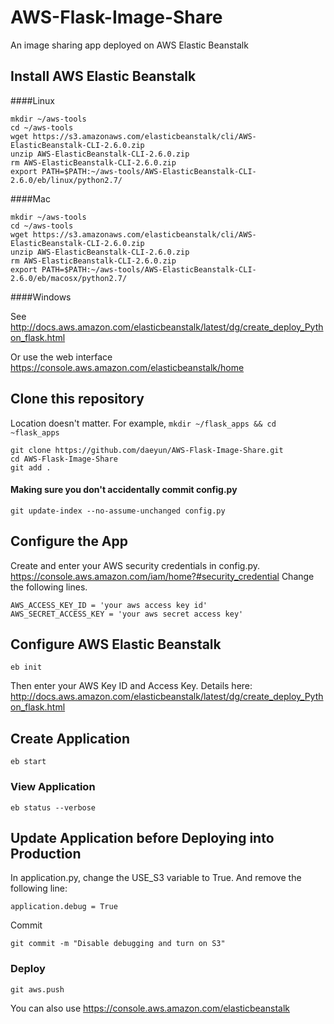 AWS-Flask-Image-Share
=====================

An image sharing app deployed on AWS Elastic Beanstalk

## Install AWS Elastic Beanstalk

####Linux

```
mkdir ~/aws-tools
cd ~/aws-tools
wget https://s3.amazonaws.com/elasticbeanstalk/cli/AWS-ElasticBeanstalk-CLI-2.6.0.zip
unzip AWS-ElasticBeanstalk-CLI-2.6.0.zip
rm AWS-ElasticBeanstalk-CLI-2.6.0.zip
export PATH=$PATH:~/aws-tools/AWS-ElasticBeanstalk-CLI-2.6.0/eb/linux/python2.7/
```

####Mac

```
mkdir ~/aws-tools
cd ~/aws-tools
wget https://s3.amazonaws.com/elasticbeanstalk/cli/AWS-ElasticBeanstalk-CLI-2.6.0.zip
unzip AWS-ElasticBeanstalk-CLI-2.6.0.zip
rm AWS-ElasticBeanstalk-CLI-2.6.0.zip
export PATH=$PATH:~/aws-tools/AWS-ElasticBeanstalk-CLI-2.6.0/eb/macosx/python2.7/
```

####Windows

See http://docs.aws.amazon.com/elasticbeanstalk/latest/dg/create_deploy_Python_flask.html

Or use the web interface https://console.aws.amazon.com/elasticbeanstalk/home

## Clone this repository

Location doesn't matter. For example, `mkdir ~/flask_apps && cd ~flask_apps`

```
git clone https://github.com/daeyun/AWS-Flask-Image-Share.git
cd AWS-Flask-Image-Share
git add .
```

#### Making sure you don't accidentally commit config.py

```
git update-index --no-assume-unchanged config.py
```

## Configure the App

Create and enter your AWS security credentials in config.py. https://console.aws.amazon.com/iam/home?#security_credential
Change the following lines.

```
AWS_ACCESS_KEY_ID = 'your aws access key id'
AWS_SECRET_ACCESS_KEY = 'your aws secret access key'
```

## Configure AWS Elastic Beanstalk

```
eb init
```

Then enter your AWS Key ID and Access Key. Details here: http://docs.aws.amazon.com/elasticbeanstalk/latest/dg/create_deploy_Python_flask.html

## Create Application

```
eb start
```

### View Application

```
eb status --verbose
```


## Update Application before Deploying into Production

In application.py, change the USE_S3 variable to True.
And remove the following line:

```
application.debug = True
```

Commit

```
git commit -m "Disable debugging and turn on S3"
```

### Deploy

```
git aws.push
```

You can also use https://console.aws.amazon.com/elasticbeanstalk
